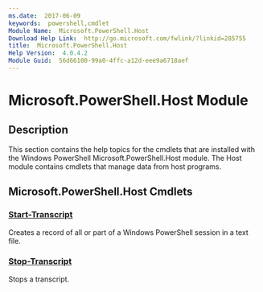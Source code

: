 ```yaml
---
ms.date:  2017-06-09
keywords:  powershell,cmdlet
Module Name:  Microsoft.PowerShell.Host
Download Help Link:  http://go.microsoft.com/fwlink/?linkid=285755
title:  Microsoft.PowerShell.Host
Help Version:  4.0.4.2
Module Guid:  56d66100-99a0-4ffc-a12d-eee9a6718aef
---
```


# Microsoft.PowerShell.Host Module
## Description
This section contains the help topics for the cmdlets that are installed with the Windows PowerShell Microsoft.PowerShell.Host module. The Host module contains cmdlets that manage data from host programs.

## Microsoft.PowerShell.Host Cmdlets
### [Start-Transcript](Start-Transcript.md)
Creates a record of all or part of a Windows PowerShell session in a text file.


### [Stop-Transcript](Stop-Transcript.md)
Stops a transcript.

